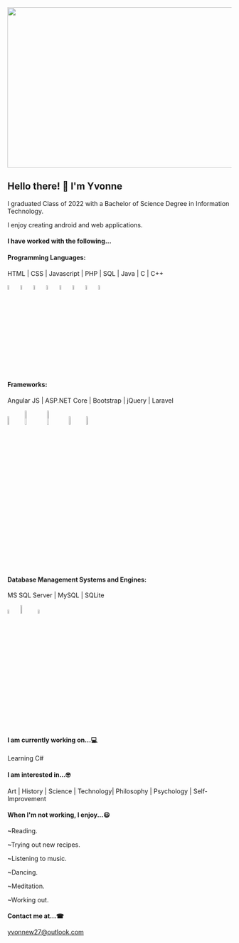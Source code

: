 <img align="center" src="https://github.com/Vonleo/Vonleo/assets/34787629/f5386a65-e3ec-46df-ba6b-bab1e3e8ec0d" width="960" height="360" />

<h2>Hello there! 👋 I'm Yvonne</h2>

<p>I graduated Class of 2022 with a Bachelor of Science Degree in Information Technology.</p>

<p>I enjoy creating android and web applications.</p>

<h4>I have worked with the following...</h4>
  
  #### Programming Languages:

<p>HTML | CSS | Javascript | PHP | SQL | Java | C | C++</p>

<img width="5%" src=https://github.com/Vonleo/Vonleo/assets/34787629/07492581-5556-430d-ae96-fe290e8ed7c3/>

<img width="5%" src=https://github.com/Vonleo/Vonleo/assets/34787629/3fed1ed4-f23f-4a1e-9f1b-3f1355c5bcdf/>

<img width="5%" src=https://github.com/Vonleo/Vonleo/assets/34787629/5f7a80af-3a99-4e18-a6b4-1af1988a430b/>

<img width="5%" src=https://github.com/Vonleo/Vonleo/assets/34787629/cf4a7edd-702e-403e-8913-da29599a8025/>

<img width="5%" src=https://github.com/Vonleo/Vonleo/assets/34787629/e690b2f2-d45c-474f-9737-e99be5c1c386/>

<img width="5%" src=https://github.com/Vonleo/Vonleo/assets/34787629/936e79e7-e551-4dbd-a31e-3db7e7f061d0/>

<img width="5%" src=https://github.com/Vonleo/Vonleo/assets/34787629/8847f994-ff2a-476b-b783-bd8ff1dc9e3f/>

<img width="5%" src=https://github.com/Vonleo/Vonleo/assets/34787629/19ce6619-8a60-44e4-97c1-47b8a7a3f705/>

#### Frameworks:

<p>Angular JS | ASP.NET Core | Bootstrap | jQuery | Laravel</p>

<img width="7%" src=https://github.com/Vonleo/Vonleo/assets/34787629/e57b76f0-320b-4cef-90ac-abec6fee437d/>

<img width="9%" src=https://github.com/Vonleo/Vonleo/assets/34787629/ba2e56db-7d70-4b0a-8423-23b0851d9854/>

<img width="9%" src=https://github.com/Vonleo/Vonleo/assets/34787629/4208a938-469e-4a53-acf4-0ea49a5ca2b8/>

<img width="7%" src=https://github.com/Vonleo/Vonleo/assets/34787629/96c7a008-530b-4e6d-b114-37ad4da7bd09/>

<img width="7%" src=https://github.com/Vonleo/Vonleo/assets/34787629/9b0db650-e493-48ca-83d0-dde896ec235b/>
    
 #### Database Management Systems and Engines:

<p>MS SQL Server | MySQL | SQLite</p>

<img width="5%" src=https://github.com/Vonleo/Vonleo/assets/34787629/6cd9aab7-e009-47fc-9fb0-5748cffbd98f/>

<img width="7%" src=https://github.com/Vonleo/Vonleo/assets/34787629/5d6215ed-a15b-48ef-979f-0a58a47016cf/>

<img width="5%" src=https://github.com/Vonleo/Vonleo/assets/34787629/753f330b-9dec-47cc-bf2b-bcde8bd1398c/>

<h4>I am currently working on...💻</h4><p>Learning C#</p>

<h4>I am interested in...🤓</h4>
Art | History | Science | Technology| Philosophy | Psychology | Self-Improvement

<h4>When I'm not working, I enjoy...😃</h4>
<p>~Reading.</p>
<p>~Trying out new recipes.</p>
<p>~Listening to music.</p>
<p>~Dancing.</p>
<p>~Meditation.</p>
<p>~Working out.</p>

<h4>Contact me at...☎</h4>

 yvonnew27@outlook.com


<!-- FOR INDENTED CONTAINER
<div class="row">  
  <div class="column" markdown="1">    
    INSERT TEXT HERE   
  </div>  
 </div>
-->
